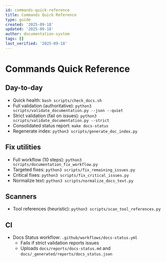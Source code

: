 ```yaml
---
id: commands-quick-reference
title: Commands Quick Reference
type: guide
created: '2025-09-18'
updated: '2025-09-18'
author: documentation-system
tags: []
last_verified: '2025-09-18'
---
```


# Commands Quick Reference

## Day-to-day

- Quick health: `bash scripts/check_docs.sh`
- Full validation (authoritative): `python3 scripts/validate_documentation.py --json --quiet`
- Strict validation (fail on issues): `python3 scripts/validate_documentation.py --strict`
- Consolidated status report: `make docs-status`
- Regenerate index: `python3 scripts/generate_doc_index.py`

## Fix utilities

- Full workflow (10 steps): `python3 scripts/documentation_fix_workflow.py`
- Targeted fixes: `python3 scripts/fix_remaining_issues.py`
- Critical fixes: `python3 scripts/fix_critical_issues.py`
- Normalize text: `python3 scripts/normalize_docs_text.py`

## Scanners

- Tool references (heuristic): `python3 scripts/scan_tool_references.py`

## CI

- Docs Status workflow: `.github/workflows/docs-status.yml`
  - Fails if strict validation reports issues
  - Uploads `docs/reports/docs-status.md` and `docs/_generated/reports/docs_status.json`

